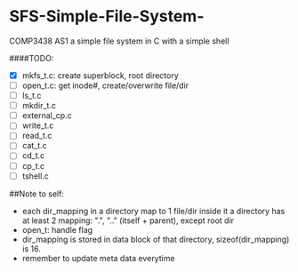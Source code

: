 # SFS-Simple-File-System-
COMP3438 AS1 a simple file system in C with a simple shell

####TODO:
- [x] mkfs_t.c: create superblock, root directory
- [ ] open_t.c: get inode#, create/overwrite file/dir
- [ ] ls_t.c
- [ ] mkdir_t.c
- [ ] external_cp.c
- [ ] write_t.c
- [ ] read_t.c
- [ ] cat_t.c
- [ ] cd_t.c
- [ ] cp_t.c
- [ ] tshell.c

##Note to self:
- each dir_mapping in a directory map to 1 file/dir inside it
    a directory has at least 2 mapping: ".", ".." (itself + parent), except root dir
- open_t: handle flag
- dir_mapping is stored in data block of that directory, sizeof(dir_mapping) is 16.
- remember to update meta data everytime
